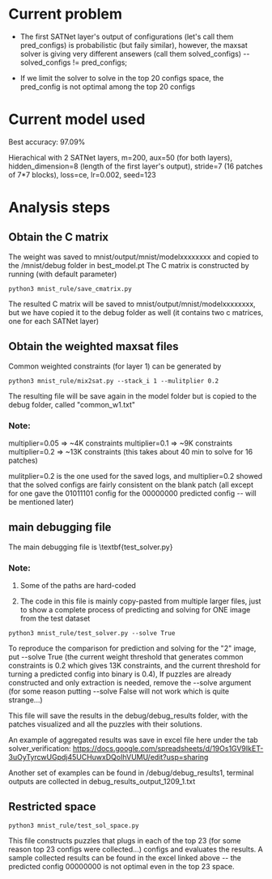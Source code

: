 # Current problem

- The first SATNet layer's output of configurations (let's call them pred_configs) is probabilistic (but faily similar), however, the maxsat solver is giving very different ansewers (call them solved_configs) -- solved_configs != pred_configs; 

- If we limit the solver to solve in the top 20 configs space, the pred_config is not optimal among the top 20 configs

# Current model used

Best accuracy: 97.09%

Hierachical with 2 SATNet layers, m=200, aux=50 (for both layers), hidden_dimension=8 (length of the first layer's output), stride=7 (16 patches of 7*7 blocks), loss=ce, lr=0.002, seed=123

# Analysis steps

## Obtain the C matrix

The weight was saved to mnist/output/mnist/modelxxxxxxxx and copied to the /mnist/debug folder in best_model.pt
The C matrix is constructed by running (with default parameter)
```
python3 mnist_rule/save_cmatrix.py
```
The resulted C matrix will be saved to mnist/output/mnist/modelxxxxxxxx, but we have copied it to the debug folder as well (it contains two c matrices, one for each SATNet layer)

## Obtain the weighted maxsat files

Common weighted constraints (for layer 1) can be generated by 

```
python3 mnist_rule/mix2sat.py --stack_i 1 --mulitplier 0.2
```

The resulting file will be save again in the model folder but is copied to the debug folder, called "common_w1.txt"

### Note: 
multiplier=0.05 => ~4K constraints
multiplier=0.1 => ~9K constraints
multiplier=0.2 => ~13K constraints (this takes about 40 min to solve for 16 patches)

mulitplier=0.2 is the one used for the saved logs, and multiplier=0.2 showed that the solved configs are fairly consistent on the blank patch (all except for one gave the 01011101 config for the 00000000 predicted config -- will be mentioned later)


## main debugging file

The main debugging file is \textbf{test_solver.py}

### Note: 

1. Some of the paths are hard-coded

2. The code in this file is mainly copy-pasted from multiple larger files, just to show a complete process of predicting and solving for ONE image from the test dataset


```
python3 mnist_rule/test_solver.py --solve True

```

To reproduce the comparison for prediction and solving for the "2" image, put --solve True (the current weight threshold that generates common constraints is 0.2 which gives 13K constraints, and the current threshold for turning a predicted config into binary is 0.4), If puzzles are already constructed and only extraction is needed, remove the --solve argument (for some reason putting --solve False will not work which is quite strange...)

This file will save the results in the debug/debug_results folder, with the patches visualized and all the puzzles with their solutions.

An example of aggregated results was save in excel file here under the tab solver_verification: https://docs.google.com/spreadsheets/d/19Os1GV9IkET-3uOyTyrcwUGpdj45UCHuwxDQoIhVUMU/edit?usp=sharing

Another set of examples can be found in /debug/debug_results1, terminal outputs are collected in debug_results_output_1209_1.txt


## Restricted space

```
python3 mnist_rule/test_sol_space.py
```

This file constructs puzzles that plugs in each of the top 23 (for some reason top 23 configs were collected...) configs and evaluates the results. A sample collected results can be found in the excel linked above -- the predicted config 00000000 is not optimal even in the top 23 space.



